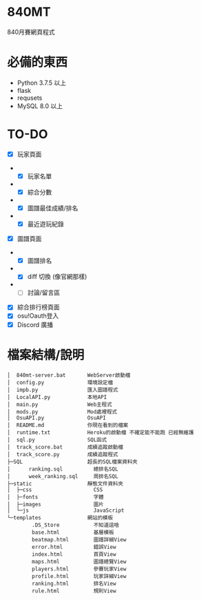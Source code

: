 # 840MT
 840月賽網頁程式
 
# 必備的東西
- Python 3.7.5 以上
- flask
- requsets
- MySQL 8.0 以上

# TO-DO
- [x] 玩家頁面
- - [x] 玩家名單
- - [x] 綜合分數
- - [x] 圖譜最佳成績/排名
- - [x] 最近遊玩紀錄
- [x] 圖譜頁面
- - [x] 圖譜排名
- - [x] diff 切換 (像官網那樣)
- - [ ] 討論/留言區
- [x] 綜合排行榜頁面
- [x] osu!Oauth登入
- [x] Discord  廣播

# 檔案結構/說明
```
│  840mt-server.bat       WebServer啟動檔
│  config.py              環境設定檔
│  impb.py                匯入圖譜程式
│  LocalAPI.py            本地API
│  main.py                Web主程式
│  mods.py                Mod處裡程式
│  OsuAPI.py              OsuAPI
│  README.md              你現在看到的檔案
│  runtime.txt            Heroku的啟動檔 不確定能不能跑 已經無維護
│  sql.py                 SQL函式
│  track_score.bat        成績追蹤啟動檔
│  track_score.py         成績追蹤程式
├─SQL                     超長的SQL檔案資料夾
│      ranking.sql          總排名SQL
│      week_ranking.sql     周排名SQL
├─static                  靜態文件資料夾
│  ├─css                    CSS
│  ├─fonts                  字體
│  ├─images                 圖片
│  └─js                     JavaScript
└─templates               網站的模板
        .DS_Store           不知道這啥
        base.html           基層模板
        beatmap.html        圖譜詳細View
        error.html          錯誤View
        index.html          首頁View
        maps.html           圖譜總覽View
        players.html        參賽玩家View
        profile.html        玩家詳細View
        ranking.html        排名View
        rule.html           規則View
```
